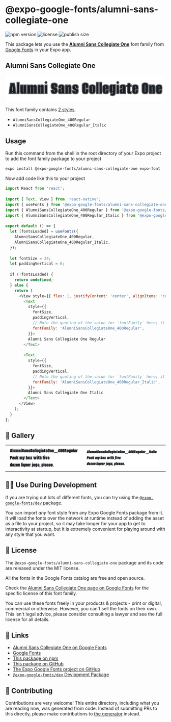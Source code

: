 # @expo-google-fonts/alumni-sans-collegiate-one

![npm version](https://flat.badgen.net/npm/v/@expo-google-fonts/alumni-sans-collegiate-one)
![license](https://flat.badgen.net/github/license/expo/google-fonts)
![publish size](https://flat.badgen.net/packagephobia/install/@expo-google-fonts/alumni-sans-collegiate-one)

This package lets you use the [**Alumni Sans Collegiate One**](https://fonts.google.com/specimen/Alumni+Sans+Collegiate+One) font family from [Google Fonts](https://fonts.google.com/) in your Expo app.

## Alumni Sans Collegiate One

![Alumni Sans Collegiate One](./font-family.png)

This font family contains [2 styles](#-gallery).

- `AlumniSansCollegiateOne_400Regular`
- `AlumniSansCollegiateOne_400Regular_Italic`

## Usage

Run this command from the shell in the root directory of your Expo project to add the font family package to your project
```sh
expo install @expo-google-fonts/alumni-sans-collegiate-one expo-font
```

Now add code like this to your project
```js
import React from 'react';

import { Text, View } from 'react-native';
import { useFonts } from '@expo-google-fonts/alumni-sans-collegiate-one/useFonts';
import { AlumniSansCollegiateOne_400Regular } from '@expo-google-fonts/alumni-sans-collegiate-one/400Regular';
import { AlumniSansCollegiateOne_400Regular_Italic } from '@expo-google-fonts/alumni-sans-collegiate-one/400Regular_Italic';

export default () => {
  let [fontsLoaded] = useFonts({
    AlumniSansCollegiateOne_400Regular,
    AlumniSansCollegiateOne_400Regular_Italic,
  });

  let fontSize = 24;
  let paddingVertical = 6;

  if (!fontsLoaded) {
    return undefined;
  } else {
    return (
      <View style={{ flex: 1, justifyContent: 'center', alignItems: 'center' }}>
        <Text
          style={{
            fontSize,
            paddingVertical,
            // Note the quoting of the value for `fontFamily` here; it expects a string!
            fontFamily: 'AlumniSansCollegiateOne_400Regular',
          }}>
          Alumni Sans Collegiate One Regular
        </Text>

        <Text
          style={{
            fontSize,
            paddingVertical,
            // Note the quoting of the value for `fontFamily` here; it expects a string!
            fontFamily: 'AlumniSansCollegiateOne_400Regular_Italic',
          }}>
          Alumni Sans Collegiate One Italic
        </Text>
      </View>
    );
  }
};

```

## 🔡 Gallery


||||
|-|-|-|
|![AlumniSansCollegiateOne_400Regular](.//400Regular/AlumniSansCollegiateOne_400Regular.ttf.png)|![AlumniSansCollegiateOne_400Regular_Italic](.//400Regular_Italic/AlumniSansCollegiateOne_400Regular_Italic.ttf.png)|||


## 👩‍💻 Use During Development

If you are trying out lots of different fonts, you can try using the [`@expo-google-fonts/dev` package](https://github.com/expo/google-fonts/tree/master/font-packages/dev#readme).

You can import *any* font style from any Expo Google Fonts package from it. It will load the fonts
over the network at runtime instead of adding the asset as a file to your project, so it may take longer
for your app to get to interactivity at startup, but it is extremely convenient
for playing around with any style that you want.

## 📖 License

The `@expo-google-fonts/alumni-sans-collegiate-one` package and its code are released under the MIT license.

All the fonts in the Google Fonts catalog are free and open source.

Check the [Alumni Sans Collegiate One page on Google Fonts](https://fonts.google.com/specimen/Alumni+Sans+Collegiate+One) for the specific license of this font family.

You can use these fonts freely in your products & projects - print or digital, commercial or otherwise. However, you can't sell the fonts on their own. This isn't legal advice, please consider consulting a lawyer and see the full license for all details.

## 🔗 Links

- [Alumni Sans Collegiate One on Google Fonts](https://fonts.google.com/specimen/Alumni+Sans+Collegiate+One)
- [Google Fonts](https://fonts.google.com/)
- [This package on npm](https://www.npmjs.com/package/@expo-google-fonts/alumni-sans-collegiate-one)
- [This package on GitHub](https://github.com/expo/google-fonts/tree/master/font-packages/alumni-sans-collegiate-one)
- [The Expo Google Fonts project on GitHub](https://github.com/expo/google-fonts)
- [`@expo-google-fonts/dev` Devlopment Package](https://github.com/expo/google-fonts/tree/master/font-packages/dev)

## 🤝 Contributing

Contributions are very welcome! This entire directory, including what you are reading now, was generated from code. Instead of submitting PRs to this directly, please make contributions to [the generator](https://github.com/expo/google-fonts/tree/master/packages/generator) instead.
